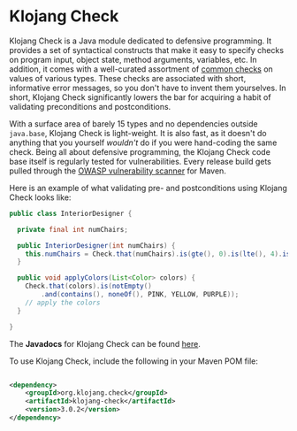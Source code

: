 # Klojang Check

Klojang Check is a Java module dedicated to defensive programming. It provides a set
of syntactical constructs that make it easy to specify checks on program input,
object state, method arguments, variables, etc. In addition, it comes with a
well-curated assortment
of [common checks](https://klojang4j.github.io/klojang-check/api/org.klojang.check/org/klojang/check/CommonChecks.html)
on values of various types. These checks are associated with short, informative error
messages, so you don't have to invent them yourselves. In short, Klojang Check
significantly lowers the bar for acquiring a habit of validating preconditions and
postconditions.

With a surface area of barely 15 types and no dependencies outside
```java.base```, Klojang Check is light-weight. It is also fast, as it doesn't do
anything that you yourself _wouldn't_ do if you were hand-coding the same check.
Being all about defensive programming, the Klojang Check code base itself is
regularly tested for vulnerabilities. Every release build gets pulled through
the [OWASP vulnerability scanner](https://jeremylong.github.io/DependencyCheck/dependency-check-maven/)
for Maven.

Here is an example of what validating pre- and postconditions using Klojang Check
looks like:

```java
public class InteriorDesigner {

  private final int numChairs;

  public InteriorDesigner(int numChairs) {
    this.numChairs = Check.that(numChairs).is(gte(), 0).is(lte(), 4).is(even()).ok();
  }

  public void applyColors(List<Color> colors) {
    Check.that(colors).is(notEmpty()
        .and(contains(), noneOf(), PINK, YELLOW, PURPLE));
    // apply the colors
  }

}
```

The **Javadocs** for Klojang Check can be
found [here](https://klojang4j.github.io/klojang-check/api).

To use Klojang Check, include the following in your Maven POM file:

```xml

<dependency>
    <groupId>org.klojang.check</groupId>
    <artifactId>klojang-check</artifactId>
    <version>3.0.2</version>
</dependency>
```



